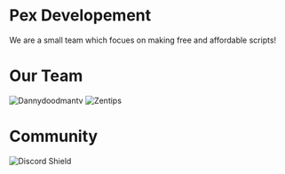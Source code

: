 # Pex Developement
We are a small team which focues on making free and affordable scripts!

# Our Team
![Dannydoodmantv](https://github-readme-stats.vercel.app/api?username=Dannydoodmantv&show_icons=true&theme=dracula)
![Zentips](https://github-readme-stats.vercel.app/api?username=Zentips0&show_icons=true&theme=dracula)
# Community

![Discord Shield](https://discordapp.com/api/guilds/882178329019547648/widget.png?style=shield)
